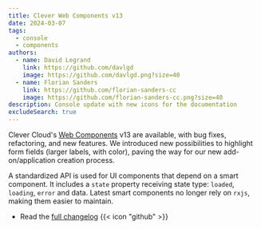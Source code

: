 ```yaml
---
title: Clever Web Components v13
date: 2024-03-07
tags:
  - console
  - components
authors:
  - name: David Legrand
    link: https://github.com/davlgd
    image: https://github.com/davlgd.png?size=40
  - name: Florian Sanders
    link: https://github.com/florian-sanders-cc
    image: https://github.com/florian-sanders-cc.png?size=40
description: Console update with new icons for the documentation
excludeSearch: true
---
```


Clever Cloud's [Web Components](/doc/clever-components/) v13 are available, with bug fixes, refactoring, and new features. We introduced new possibilities to highlight form fields (larger labels, with color), paving the way for our new add-on/application creation process. 

A standardized API is used for UI components that depend on a smart component. It includes a `state` property receiving state type: `loaded`, `loading`, `error` and data. Latest smart components no longer rely on `rxjs`, making them easier to maintain.

- Read the [full changelog](https://github.com/CleverCloud/clever-components/releases/tag/13.0.0) {{< icon "github" >}}
